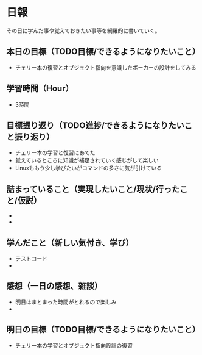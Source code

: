 # 日報
その日に学んだ事や覚えておきたい事等を網羅的に書いていく。
## 本日の目標（TODO目標/できるようになりたいこと）
-  チェリー本の復習とオブジェクト指向を意識したポーカーの設計をしてみる
## 学習時間（Hour）
- 3時間
## 目標振り返り（TODO進捗/できるようになりたいこと振り返り）
- チェリー本の学習と復習にあてた
- 覚えているところに知識が補足されていく感じがして楽しい
- Linuxももう少し学びたいがコマンドの多さに気が引けている
## 詰まっていること（実現したいこと/現状/行ったこと/仮説）
- 
- 
## 学んだこと（新しい気付き、学び）
- テストコード
- 
## 感想（一日の感想、雑談）
- 明日はまとまった時間がとれるので楽しみ
- 
## 明日の目標（TODO目標/できるようになりたいこと）
- チェリー本の学習とオブジェクト指向設計の復習